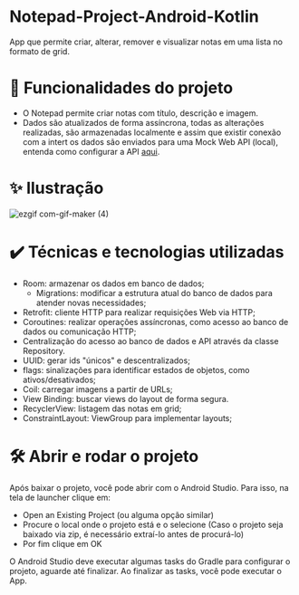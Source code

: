 # Notepad-Project-Android-Kotlin
App que permite criar, alterar, remover e visualizar notas em uma lista no formato de grid.

# 🔨 Funcionalidades do projeto
- O Notepad permite criar notas com título, descrição e imagem.
- Dados são atualizados de forma assíncrona, todas as alterações realizadas, são armazenadas localmente e assim que existir conexão com a intert os dados são enviados para uma Mock Web API (local), entenda como configurar a API [aqui](www.google.com).

# ✨ Ilustração
![ezgif com-gif-maker (4)](https://user-images.githubusercontent.com/98789294/210692082-26ac85f6-aaf7-4081-a0f3-83e17aeaf2af.gif)


# ✔️ Técnicas e tecnologias utilizadas

* Room: armazenar os dados em banco de dados;
  - Migrations: modificar a estrutura atual do banco de dados para atender novas necessidades;
* Retrofit: cliente HTTP para realizar requisições Web via HTTP;
* Coroutines: realizar operações assíncronas, como acesso ao banco de dados ou comunicação HTTP;
* Centralização do acesso ao banco de dados e API através da classe Repository.
* UUID: gerar ids "únicos" e descentralizados;
* flags: sinalizações para identificar estados de objetos, como ativos/desativados;
* Coil: carregar imagens a partir de URLs;
* View Binding: buscar views do layout de forma segura.
* RecyclerView: listagem das notas em grid;
* ConstraintLayout: ViewGroup para implementar layouts;

# 🛠️ Abrir e rodar o projeto
Após baixar o projeto, você pode abrir com o Android Studio. Para isso, na tela de launcher clique em:

* Open an Existing Project (ou alguma opção similar)
* Procure o local onde o projeto está e o selecione (Caso o projeto seja baixado via zip, é necessário extraí-lo antes de procurá-lo)
* Por fim clique em OK

O Android Studio deve executar algumas tasks do Gradle para configurar o projeto, aguarde até finalizar. Ao finalizar as tasks, você pode executar o App.
